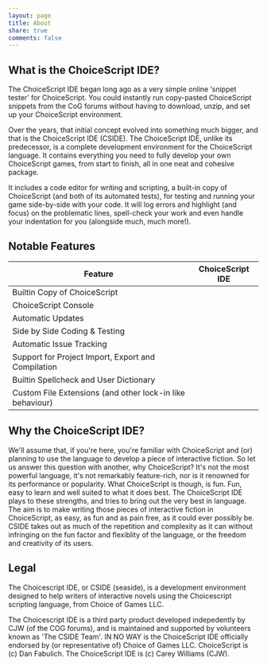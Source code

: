 ```yaml
---
layout: page
title: About
share: true
comments: false
---
```

## What is the ChoiceScript IDE?

The ChoiceScript IDE began long ago as a very simple online ‘snippet tester’ for ChoiceScript. You could instantly run copy-pasted ChoiceScript snippets from the CoG forums without having to download, unzip, and set up your ChoiceScript environment.

Over the years, that initial concept evolved into something much bigger, and that is the ChoiceScript IDE (CSIDE). The ChoiceScript IDE, unlike its predecessor, is a complete development environment for the ChoiceScript language. It contains everything you need to fully develop your own ChoiceScript games, from start to finish, all in one neat and cohesive package.

It includes a code editor for writing and scripting, a built-in copy of ChoiceScript (and both of its automated tests), for testing and running your game side-by-side with your code. It will log errors and highlight (and focus) on the problematic lines, spell-check your work and even handle your indentation for you (alongside much, much more!).

## Notable Features

| Feature                                              | ChoiceScript IDE   |
| ----------------                                     | --------           |
| Builtin Copy of ChoiceScript                         | <span class="fa fa-check"></span>                  |
| ChoiceScript Console                                 | <span class="fa fa-check"></span>                  |
| Automatic Updates                                    | <span class="fa fa-check"></span>                  |
| Side by Side Coding & Testing                        | <span class="fa fa-check"></span>                  |
| Automatic Issue Tracking                             | <span class="fa fa-check"></span>                  |
| Support for Project Import, Export and Compilation   | <span class="fa fa-check"></span>                  |
| Builtin Spellcheck and User Dictionary               | <span class="fa fa-check"></span>                  |
| Custom File Extensions (and other lock-in like behaviour)           | <span class="fa fa-close"></span>                |

## Why the ChoiceScript IDE?

We'll assume that, if you're here, you're familiar with ChoiceScript and (or) planning to use the language to develop a piece of interactive fiction. So let us answer this question with another, why ChoiceScript? It's not the most powerful language, it's not remarkably feature-rich, nor is it renowned for its performance or popularity. What ChoiceScript is though, is fun. Fun, easy to learn and well suited to what it does best. The ChoiceScript IDE plays to these strengths, and tries to bring out the very best in language. The aim is to make writing those pieces of interactive fiction in ChoiceScript, as easy, as fun and as pain free, as it could ever possibly be. CSIDE takes out as much of the repetition and complexity as it can without infringing on the fun factor and flexiblity of the language, or the freedom and creativity of its users.

## Legal

The Choicescript IDE, or CSIDE (seaside), is a development environment designed to help writers of interactive novels using the Choicescript scripting language, from Choice of Games LLC.

The Choicescript IDE is a third party product developed indepedently by CJW (of the COG forums), and is maintained and supported by volunteers known as 'The CSIDE Team'. IN NO WAY is the ChoiceScript IDE officially endorsed by (or representative of) Choice of Games LLC. ChoiceScript is (c) Dan Fabulich. The ChoiceScript IDE is (c) Carey Williams (CJW).
